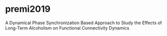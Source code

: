 # premi2019
A  Dynamical Phase Synchronization Based Approach to Study the Effects of Long-Term Alcoholism on Functional Connectivity Dynamics
